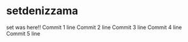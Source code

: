 # setdenizzama
set was here!!
Commit 1 line
Commit 2 line
Commit 3 line
Commit 4 line
Commit 5 line
